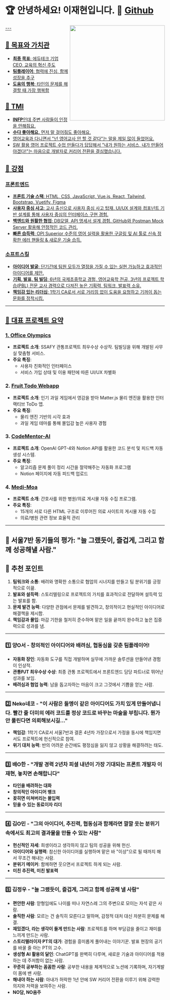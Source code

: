 # 🏆 안녕하세요! 이재현입니다. 🐢 [Github](https://github.com/MarunTurtle)  

<a href="https://github.com/user-attachments/assets/dc297162-ee08-4b90-b6f5-a3d65c4035c8">
    <img src="https://github.com/user-attachments/assets/dc297162-ee08-4b90-b6f5-a3d65c4035c8" width="300" align="right">
---
    
## 🎯 목표와 가치관 
-  **최종 목표**: 에듀테크 기업 CEO, 교육의 혁신 주도
- **팀플레이어**: 협력에 진심, 함께 성장을 추구
- **도움의 행복**: 타인의 문제를 해결할 때 가장 행복함

## 💬 TMI
- **INFP**인데 주변 사람들이 인정을 안해줘요.
- **수다 좋아해요.** 먼저 말 걸어줘도 좋아해요.
- 영어교육과 다니면서 "넌 영어교사 안 할 것 같다"는 말을 제일 많이 들었어요.
- SW 활용 영어 프로젝트 수업 만들다가 답답해서 "내가 원하는 서비스, 내가 만들어야겠다!"는 마음으로 개발자로 커리어 전환을 결심했습니다.

## 🌟 강점

### **프론트엔드**
- **프론트 기술 스택**: HTML, CSS, JavaScript, Vue.js, React, Tailwind, Bootstrap, Vuetify, Figma
- **사용자 중심 사고**: 교사 출신으로 사용자 중심 사고 탑재. UI/UX 설계와 컴포넌트 기반 설계를 통해 사용자 중심의 인터페이스 구현 경험.
- **백엔드와 원활한 협업**: DB모델, API 명세서 설계 경험. GitHub와 Postman Mock Server 활용해 안정적인 코드 관리.
- **빠른 습득력**: OPI Superior 수준의 영어 실력을 활용한 구글링 및 AI 툴로 신속 정확한 에러 핸들링 & 새로운 기술 습득.

### **소프트스킬**
- **아이디어 발굴**: 단기간에 팀원 모두가 열정을 가질 수 있는 실현 가능하고 효과적인 아이디어를 제안.
- **기획, 발표, 팀 빌딩**: 6년의 국제초중학교 경험, 영어교육학 전공, 3년의 프로젝트 학습(PBL) 전문 교사 경력으로 다져진 높은 기획력, 팀워크, 발표력 소유.
- **책임감 있는 리더십**: 1학기 CA로서 서로 거리낌 없이 도움을 요청하고 기꺼이 돕는 문화를 정착시킴.

---

## 🌟 대표 프로젝트 요약 

### 1. [Office Olympics](https://github.com/MarunTurtle/OfficeOlympics)
- **프로젝트 소개**: SSAFY 관통프로젝트 최우수상 수상작. 팀빌딩을 위해 개발된 사무실 맞춤형 서비스.
- **주요 특징**:
  - 사용자 친화적인 인터페이스
  - 서비스 가입 상태 및 이용 패턴에 따른 UI/UX 차별화

### 2. [Fruit Todo Webapp](https://github.com/MarunTurtle/Fruit_Todo_Webapp)
- **프로젝트 소개**: 인기 과일 게임에서 영감을 받아 Matter.js 물리 엔진을 활용한 인터랙티브 ToDo 앱.
- **주요 특징**:
  - 물리 엔진 기반의 시각 효과
  - 과일 게임 테마를 통해 몰입감 높은 사용자 경험

### 3. [CodeMentor-AI](https://github.com/MarunTurtle/CodeMentor-AI)
- **프로젝트 소개**: OpenAI GPT-4와 Notion API를 활용한 코드 분석 및 피드백 자동 생성 시스템.
- **주요 특징**:
  - 알고리즘 문제 풀이 정리 시간을 절약해주는 자동화 프로그램
  - Notion 페이지에 자동 피드백 업로드

### 4. [Medi-Moa](https://github.com/MarunTurtle/Medi-Moa)
- **프로젝트 소개**: 간호사를 위한 병원/의료 게시물 자동 수집 프로그램.
- **주요 특징**:
  - 15개의 서로 다른 HTML 구조로 이루어진 의료 사이트의 게시물 자동 수집
  - 의료/병원 관련 정보 효율적 관리


---

## 👥 서울7반 동기들의 평가: **"늘 그랬듯이, 즐겁게, 그리고 함께 성공해낼 사람."**

## 📌 추천 포인트

1. **팀워크와 소통**: 배려와 명확한 소통으로 협업의 시너지를 만들고 팀 분위기를 긍정적으로 이끎.
2. **발표와 설득력**: 스토리텔링으로 프로젝트의 가치를 효과적으로 전달하며 설득력 있는 발표를 함.
3. **문제 발견 능력**: 다양한 관점에서 문제를 발견하고, 창의적이고 현실적인 아이디어로 해결책을 제시함.
4. **책임감과 몰입**: 마감 기한을 철저히 준수하며 맡은 일을 끝까지 완수하고 높은 집중력으로 성과를 냄.

---

### 1️⃣ 양O서 - **창의적인 아이디어와 배려심, 협동심을 갖춘 팀플레이어!**
- **자동화 장인**: 자동화 도구를 직접 개발하며 실무에 가까운 솔루션을 만들어낸 경험이 인상적.
- **관통PJT 최우수상 수상**: 최종 관통 프로젝트에서 프론트엔드 담당 파트너로 뛰어난 성과를 보임.
- **배려심과 협업 능력**: 남을 돕고자하는 마음이 크고 그것에서 기쁨을 얻는 사람.

---

### 2️⃣ Neko네코 - **"이 사람은 돌멩이 같은 아이디어도 가치 있게 만들어냅니다. 빨간 줄 더미의 에러 코드를 정상 코드로 바꾸는 마술을 부립니다. 뭔가 안 풀린다면 의뢰해보시길..."**
- **책임감**: 1학기 CA로서 서울7반과 결혼 4년차 가장으로서 가정을 동시에 책임지면서도 프로젝트에 헌신적으로 참여.
- **위기 대처 능력**: 반의 어려운 순간에도 평정심을 잃지 않고 상황을 해결하려는 태도.

---

### 3️⃣ 배O한 - **"개발 경력 2년차 피셜 내년이 가장 기대되는 프론트 개발자 이재현, 놓치면 손해랍니다"**
- **타인을 배려하는 대화**
- **창의적인 아이디어 뱅크**
- **꽂히면 미쳐버리는 몰입력**
- **믿을 수 있는 동료이자 리더**

---

### 4️⃣ 김O민 - **"그의 아이디어, 추진력, 협동심과 함께라면 깔깔 웃는 분위기 속에서도 최고의 결과물을 만들 수 있는 사람"**
- **헌신적인 자세**: 희생이라고 생각하지 않고 팀의 성공을 위해 헌신.
- **아이디어와 실행력**: 참신한 아이디어를 실행하며 맡은 바 "이상"으로 될 때까지 해서 무조건 해내는 사람.
- **분위기 메이커**: 함께하면 웃으면서 프로젝트 하게 되는 사람.
- **미친 추진력, 미친 발표력**

---

### 5️⃣ 김정우 - **"늘 그랬듯이, 즐겁게, 그리고 함께 성공해 낼 사람"**
- **편안한 사람**: 맏형임에도 나이를 떠나 자연스레 그의 주변으로 모이는 자석 같은 사람.
- **솔직한 사람**: 모르는 건 솔직히 모른다고 말하며, 감정적 대처 대신 차분히 문제를 해결.
- **재밌겠다, 라는 생각이 들게 만드는 사람**: 프로젝트를 하며 부담감을 줄이고 재미를 느끼게 만드는 사람.
- **스토리텔러이자 PT의 대가**: 경험을 흥미롭게 풀어내는 이야기꾼. 발표 현장의 공기를 바꿀 줄 아는 PT의 고수.
- **생성형 AI 활용의 달인**: ChatGPT를 완벽히 다루며, 새로운 기술과 아이디어를 적용하는 데 주저함이 없는 사람.
- **꾸준히 공부하는 꼼꼼한 사람**: 공부한 내용을 체계적으로 노션에 기록하며, 자기계발이 몸에 밴 사람.
- **해내야 하는 사람**: 아내가 허락한 1년 안에 SW 커리어 전환을 이루기 위해 강력한 의지와 저력을 보여주는 사람.
- **NO담, NO음주**
